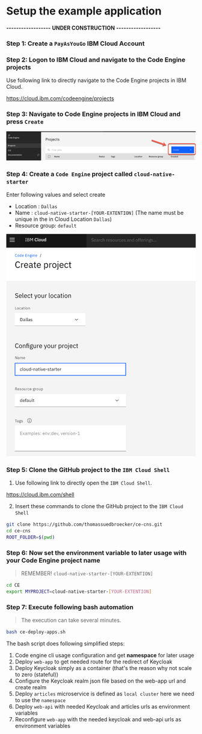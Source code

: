 # Setup the example application

**------------------**
**UNDER CONSTRUCTION**
**------------------**

### Step 1: Create a `PayAsYouGo` IBM Cloud Account

### Step 2: Logon to IBM Cloud and navigate to the Code Engine projects

Use following link to directly navigate to the Code Engine projects in IBM Cloud.

<https://cloud.ibm.com/codeengine/projects>

### Step 3: Navigate to Code Engine projects in IBM Cloud and press `Create`

![](images/cns-ce-create-project-01.png)

### Step 4: Create a `Code Engine` project called `cloud-native-starter`

Enter following values and select create

* Location      : `Dallas`
* Name          : `cloud-native-starter-[YOUR-EXTENTION]` (The name must be unique in the in Cloud Location `Dallas`)
* Resource group: `default`

![](images/cns-ce-create-project.png)


### Step 5: Clone the GitHub project to the `IBM Cloud Shell`

1. Use following link to directly open the `IBM Cloud Shell`.

<https://cloud.ibm.com/shell>

2. Insert these commands to clone the GitHub project to the `IBM Cloud Shell`

```sh
git clone https://github.com/thomassuedbroecker/ce-cns.git
cd ce-cns
ROOT_FOLDER=$(pwd)
```

### Step 6: Now set the environment variable to later usage with your Code Engine project name

> REMEMBER! `cloud-native-starter-[YOUR-EXTENTION]`

```sh
cd CE
export MYPROJECT=cloud-native-starter-[YOUR-EXTENTION]
```

### Step 7: Execute following bash automation

> The execution can take several minutes.

```sh
bash ce-deploy-apps.sh
```

The bash script does following simplified steps:

1. Code engine cli usage configuration and get **namespace** for later usage
2. Deploy `web-app` to get needed route for the redirect of Keycloak
3. Deploy Keycloak simply as a container (that's the reason why not scale to zero (stateful))
4. Configure the Keycloak realm json file based on the web-app url and create realm
5. Deploy `articles` microservice is defined as `local cluster` here we need to use the `namespace`
6. Deploy `web-api` with needed Keycloak and articles urls as environment variables
7. Reconfigure `web-app` with the needed keycloak and web-api urls as environment variables
